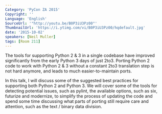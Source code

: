 ```yaml
---
Category: 'PyCon ZA 2015'
Copyright: ''
Language: 'English'
SourceUrl: '"http://youtu.be/B0P3iU3Pz00"'
ThumbnailUrl: 'https://i.ytimg.com/vi/B0P3iU3Pz00/hqdefault.jpg'
date: '2015-10-02'
speakers: [Neil Muller]
tags: [Room 211]
---
```

The tools for supporting Python 2 & 3 in a single codebase have improved significantly from the early Python 3 days of just 2to3. Porting Python 2 code to work with Python 2 & 3 without a constant 2to3 translation step is not hard anymore, and leads to much easier-to-maintain ports.

In this talk, I will discuss some of the suggested best practices for supporting both Python 2 and Python 3. We will cover some of the tools for detecting potential issues, such as pylint, the available options, such as six, futurize and modernize, to simplify the process of updating the code and spend some time discussing what parts of porting still require care and attention, such as the text / binary data division.

